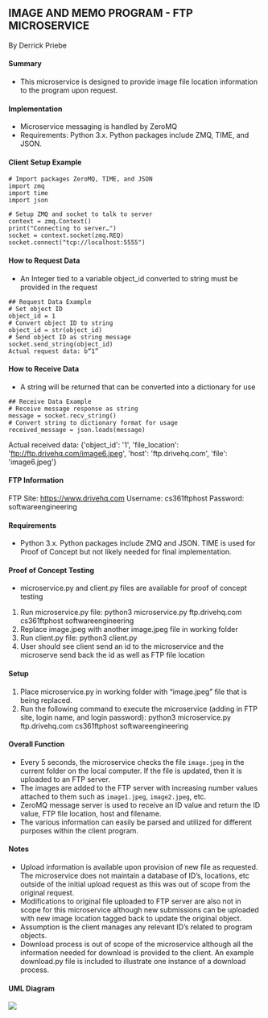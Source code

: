 ## IMAGE AND MEMO PROGRAM - FTP MICROSERVICE
By Derrick Priebe


#### Summary
- This microservice is designed to provide image file location information to the program upon request.

#### Implementation
- Microservice messaging is handled by ZeroMQ
- Requirements: Python 3.x. Python packages include ZMQ, TIME, and JSON.

#### Client Setup Example
```
# Import packages ZeroMQ, TIME, and JSON
import zmq
import time
import json

# Setup ZMQ and socket to talk to server
context = zmq.Context()
print("Connecting to server…")
socket = context.socket(zmq.REQ)
socket.connect("tcp://localhost:5555")
```

#### How to Request Data
- An Integer tied to a variable object_id converted to string must be provided in the request

```
## Request Data Example
# Set object ID
object_id = 1
# Convert object ID to string
object_id = str(object_id)
# Send object ID as string message
socket.send_string(object_id)
Actual request data: b“1”
```

#### How to Receive Data
- A string will be returned that can be converted into a dictionary for use

```
## Receive Data Example
# Receive message response as string
message = socket.recv_string()
# Convert string to dictionary format for usage
received_message = json.loads(message)
```

Actual received data: {'object_id': '1', 'file_location': 'ftp://ftp.drivehq.com/image6.jpeg', 'host': 'ftp.drivehq.com', 'file': 'image6.jpeg'}


#### FTP Information
FTP Site: https://www.drivehq.com
Username: cs361ftphost
Password: softwareengineering


#### Requirements
- Python 3.x. Python packages include ZMQ and JSON. TIME is used for Proof of Concept but not likely needed for final implementation.


#### Proof of Concept Testing
- microservice.py and client.py files are available for proof of concept testing
1) Run microservice.py file:
        python3 microservice.py ftp.drivehq.com cs361ftphost softwareengineering
2) Replace image.jpeg with another image.jpeg file in working folder
3) Run client.py file:
        python3 client.py
4) User should see client send an id to the microservice and the microserve send back the id as well as FTP file location


#### Setup
1) Place microservice.py in working folder with “image.jpeg” file that is being replaced.
2) Run the following command to execute the microservice (adding in FTP site, login name, and login password):
python3 microservice.py ftp.drivehq.com cs361ftphost softwareengineering


#### Overall Function
- Every 5 seconds, the microservice checks the file `image.jpeg` in the current folder on the local computer. If the file is updated, then it is uploaded to an FTP server. 
- The images are added to the FTP server with increasing number values attached to them such as `image1.jpeg`, `image2.jpeg`, etc.
- ZeroMQ message server is used to receive an ID value and return the ID value, FTP file location, host and filename. 
- The various information can easily be parsed and utilized for different purposes within the client program.


#### Notes
- Upload information is available upon provision of new file as requested. The microservice does not maintain a database of ID’s, locations, etc outside of the initial upload request as this was out of scope from the original request.
- Modifications to original file uploaded to FTP server are also not in scope for this microservice although new submissions can be uploaded with new image location tagged back to update the original object.
- Assumption is the client manages any relevant ID’s related to program objects.
- Download process is out of scope of the microservice although all the information needed for download is provided to the client. An example download.py file is included to illustrate one instance of a download process.

#### UML Diagram
![](UML_diagram.png)
